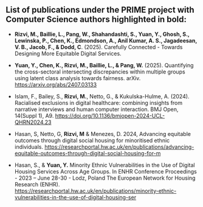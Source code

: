 ## List of publications under the PRIME project with Computer Science authors highlighted in bold:

* **Rizvi, M., Baillie, L., Pang, W., Shahandashti, S., Yuan, Y., Ghosh, S., Lewinska, P., Chen, K., Edmondson, A., Anil Kumar, A. S., Jagadeesan, V. B., Jacob, F., & Dodd, C**. (2025). Carefully Connected - Towards Designing More Equitable Digital Services.

* **Yuan, Y., Chen, K., Rizvi, M., Baillie, L., & Pang, W.** (2025). Quantifying the cross-sectoral intersecting discrepancies within multiple groups using latent class analysis towards fairness. arXiv. https://arxiv.org/abs/2407.03133 

* Islam, F., Bailey, S., **Rizvi, M.**, Netto, G., & Kukulska-Hulme, A. (2024). Racialised exclusions in digital healthcare: combining insights from narrative interviews and human computer interaction. BMJ Open, 14(Suppl 1), A9. https://doi.org/10.1136/bmjopen-2024-UCL-QHRN2024.23

* Hasan, S, Netto, G, **Rizvi, M** & Menezes, D. 2024, Advancing equitable outcomes through digital social housing for minoritised ethnic individuals. https://researchportal.hw.ac.uk/en/publications/advancing-equitable-outcomes-through-digital-social-housing-for-m

* Hasan, S., & **Yuan, Y.**  Minority Ethnic Vulnerabilities in the Use of Digital Housing Services Across Age Groups. In ENHR Conference Proceedings - 2023 – June 28-30 - Lodz, Poland The European Network for Housing Research (ENHR). https://researchportal.hw.ac.uk/en/publications/minority-ethnic-vulnerabilities-in-the-use-of-digital-housing-ser 
